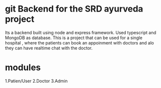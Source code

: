 # git Backend for the SRD ayurveda project

Its a backend built using node and express framework. Used typescript and MongoDB as database.
This is a project that can be used for a single hospital , where the patients can book an appoinment with doctors and alo they can have realtime 
chat with the doctor.

# modules
1.Patien/User
2.Doctor
3.Admin